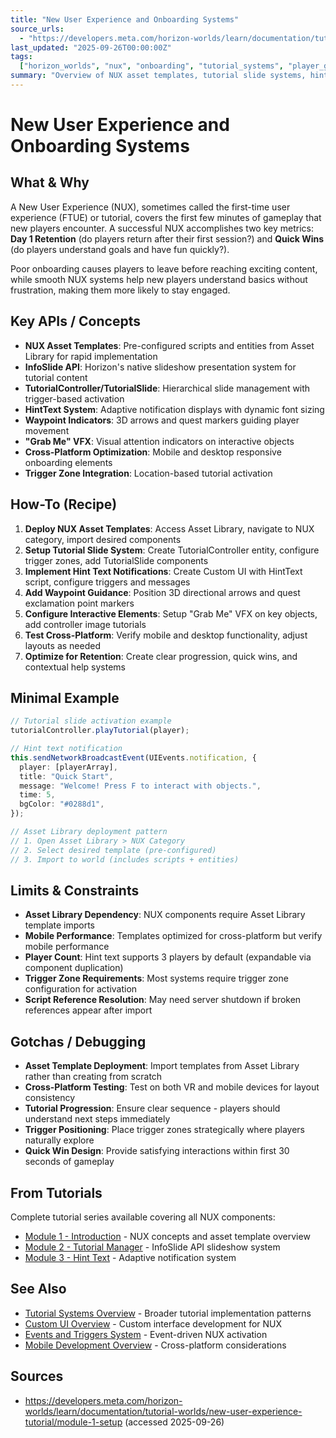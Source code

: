```yaml
---
title: "New User Experience and Onboarding Systems"
source_urls:
  - "https://developers.meta.com/horizon-worlds/learn/documentation/tutorial-worlds/new-user-experience-tutorial/module-1-setup"
last_updated: "2025-09-26T00:00:00Z"
tags:
  ["horizon_worlds", "nux", "onboarding", "tutorial_systems", "player_guidance"]
summary: "Overview of NUX asset templates, tutorial slide systems, hint text notifications, and player onboarding patterns for effective first-time user experiences."
---
```


# New User Experience and Onboarding Systems

## What & Why

A New User Experience (NUX), sometimes called the first-time user experience (FTUE) or tutorial, covers the first few minutes of gameplay that new players encounter. A successful NUX accomplishes two key metrics: **Day 1 Retention** (do players return after their first session?) and **Quick Wins** (do players understand goals and have fun quickly?).

Poor onboarding causes players to leave before reaching exciting content, while smooth NUX systems help new players understand basics without frustration, making them more likely to stay engaged.

## Key APIs / Concepts

- **NUX Asset Templates**: Pre-configured scripts and entities from Asset Library for rapid implementation
- **InfoSlide API**: Horizon's native slideshow presentation system for tutorial content
- **TutorialController/TutorialSlide**: Hierarchical slide management with trigger-based activation
- **HintText System**: Adaptive notification displays with dynamic font sizing
- **Waypoint Indicators**: 3D arrows and quest markers guiding player movement
- **"Grab Me" VFX**: Visual attention indicators on interactive objects
- **Cross-Platform Optimization**: Mobile and desktop responsive onboarding elements
- **Trigger Zone Integration**: Location-based tutorial activation

## How-To (Recipe)

1. **Deploy NUX Asset Templates**: Access Asset Library, navigate to NUX category, import desired components
2. **Setup Tutorial Slide System**: Create TutorialController entity, configure trigger zones, add TutorialSlide components
3. **Implement Hint Text Notifications**: Create Custom UI with HintText script, configure triggers and messages
4. **Add Waypoint Guidance**: Position 3D directional arrows and quest exclamation point markers
5. **Configure Interactive Elements**: Setup "Grab Me" VFX on key objects, add controller image tutorials
6. **Test Cross-Platform**: Verify mobile and desktop functionality, adjust layouts as needed
7. **Optimize for Retention**: Create clear progression, quick wins, and contextual help systems

## Minimal Example

```typescript
// Tutorial slide activation example
tutorialController.playTutorial(player);

// Hint text notification
this.sendNetworkBroadcastEvent(UIEvents.notification, {
  player: [playerArray],
  title: "Quick Start",
  message: "Welcome! Press F to interact with objects.",
  time: 5,
  bgColor: "#0288d1",
});

// Asset Library deployment pattern
// 1. Open Asset Library > NUX Category
// 2. Select desired template (pre-configured)
// 3. Import to world (includes scripts + entities)
```

## Limits & Constraints

- **Asset Library Dependency**: NUX components require Asset Library template imports
- **Mobile Performance**: Templates optimized for cross-platform but verify mobile performance
- **Player Count**: Hint text supports 3 players by default (expandable via component duplication)
- **Trigger Zone Requirements**: Most systems require trigger zone configuration for activation
- **Script Reference Resolution**: May need server shutdown if broken references appear after import

## Gotchas / Debugging

- **Asset Template Deployment**: Import templates from Asset Library rather than creating from scratch
- **Cross-Platform Testing**: Test on both VR and mobile devices for layout consistency
- **Tutorial Progression**: Ensure clear sequence - players should understand next steps immediately
- **Trigger Positioning**: Place trigger zones strategically where players naturally explore
- **Quick Win Design**: Provide satisfying interactions within first 30 seconds of gameplay

## From Tutorials

Complete tutorial series available covering all NUX components:

- [Module 1 - Introduction](./tutorials/new-user-experience/01-introduction.md) - NUX concepts and asset template overview
- [Module 2 - Tutorial Manager](./tutorials/new-user-experience/02-tutorial-manager.md) - InfoSlide API slideshow system
- [Module 3 - Hint Text](./tutorials/new-user-experience/03-hint-text.md) - Adaptive notification system

## See Also

- [Tutorial Systems Overview](./tutorial-systems-overview.md) - Broader tutorial implementation patterns
- [Custom UI Overview](./custom-ui-overview.md) - Custom interface development for NUX
- [Events and Triggers System](./events-triggers-system.md) - Event-driven NUX activation
- [Mobile Development Overview](./web-mobile-development-overview.md) - Cross-platform considerations

## Sources

- https://developers.meta.com/horizon-worlds/learn/documentation/tutorial-worlds/new-user-experience-tutorial/module-1-setup (accessed 2025-09-26)
